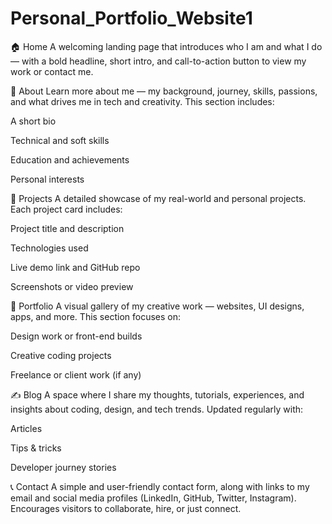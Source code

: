 # Personal_Portfolio_Website1

🏠 Home
A welcoming landing page that introduces who I am and what I do — with a bold headline, short intro, and call-to-action button to view my work or contact me.

👤 About
Learn more about me — my background, journey, skills, passions, and what drives me in tech and creativity. This section includes:

A short bio

Technical and soft skills

Education and achievements

Personal interests

💼 Projects
A detailed showcase of my real-world and personal projects. Each project card includes:

Project title and description

Technologies used

Live demo link and GitHub repo

Screenshots or video preview

🧩 Portfolio
A visual gallery of my creative work — websites, UI designs, apps, and more. This section focuses on:

Design work or front-end builds

Creative coding projects

Freelance or client work (if any)

✍️ Blog
A space where I share my thoughts, tutorials, experiences, and insights about coding, design, and tech trends. Updated regularly with:

Articles

Tips & tricks

Developer journey stories

📞 Contact
A simple and user-friendly contact form, along with links to my email and social media profiles (LinkedIn, GitHub, Twitter, Instagram).
Encourages visitors to collaborate, hire, or just connect.



